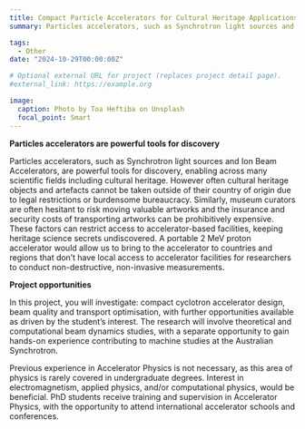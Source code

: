 ```yaml
---
title: Compact Particle Accelerators for Cultural Heritage Applications
summary: Particles accelerators, such as Synchrotron light sources and Ion Beam Accelerators, are powerful tools for discovery, enabling across many scientific fields including cultural heritage. However often cultural heritage objects and artefacts cannot be moved, restricting access to accelerator-based facilities. A portable 2 MeV proton accelerator is being designed to address this issue. 

tags:
  - Other
date: "2024-10-29T00:00:00Z"

# Optional external URL for project (replaces project detail page).
#external_link: https://example.org

image:
  caption: Photo by Toa Heftiba on Unsplash
  focal_point: Smart
---
```


**Particles accelerators are powerful tools for discovery**

Particles accelerators, such as Synchrotron light sources and Ion Beam Accelerators, are powerful tools for discovery, enabling across many scientific fields including cultural heritage. However often cultural heritage objects and artefacts cannot be taken outside of their country of origin due to legal restrictions or burdensome bureaucracy. Similarly, museum curators are often hesitant to risk moving valuable artworks and the insurance and security costs of transporting artworks can be prohibitively expensive. These factors can restrict access to accelerator-based facilities, keeping heritage science secrets undiscovered. A portable 2 MeV proton accelerator would allow us to bring to the accelerator to countries and regions that don’t have local access to accelerator facilities for researchers to conduct non-destructive, non-invasive measurements. 

**Project opportunities**

In this project, you will investigate: compact cyclotron accelerator design, beam quality and transport optimisation, with further opportunities available as driven by the student’s interest. The research will involve theoretical and computational beam dynamics studies, with a separate opportunity to gain hands-on experience contributing to machine studies at the Australian Synchrotron. 

Previous experience in Accelerator Physics is not necessary, as this area of physics is rarely covered in undergraduate degrees. Interest in electromagnetism, applied physics, and/or computational physics, would be beneficial. PhD students receive training and supervision in Accelerator Physics, with the opportunity to attend international accelerator schools and conferences. 

